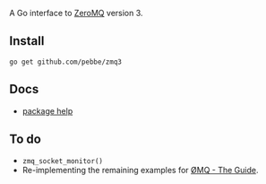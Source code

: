 A Go interface to [ZeroMQ](http://www.zeromq.org/) version 3.

## Install

    go get github.com/pebbe/zmq3

## Docs

 * [package help](http://godoc.org/github.com/pebbe/zmq3)

## To do

 * `zmq_socket_monitor()`
 * Re-implementing the remaining examples for [ØMQ - The Guide](http://zguide.zeromq.org/page:all).

